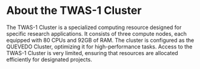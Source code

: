 # About the TWAS-1 Cluster 
The TWAS-1 Cluster is a specialized computing resource designed for specific research applications. It consists of three compute nodes, each equipped with 80 CPUs and 92GB of RAM. The cluster is configured as the QUEVEDO Cluster, optimizing it for high-performance tasks. Access to the TWAS-1 Cluster is very limited, ensuring that resources are allocated efficiently for designated projects.